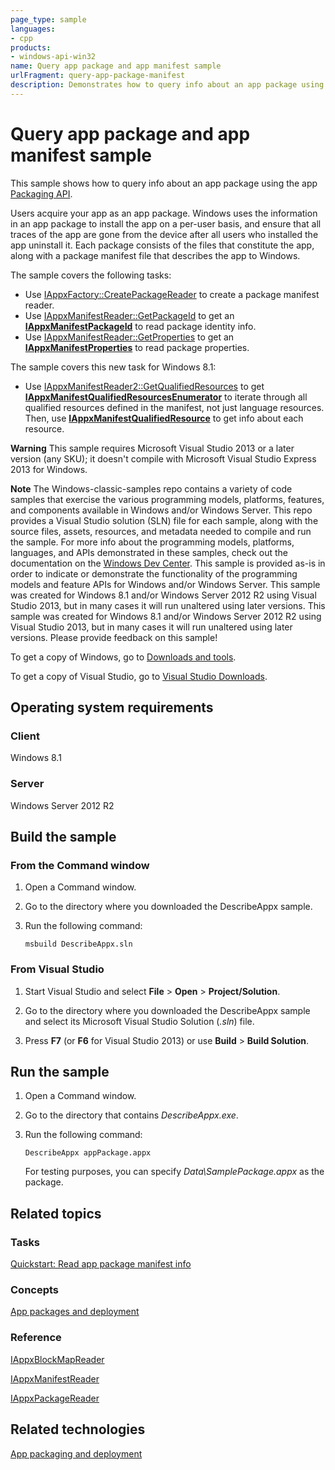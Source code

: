 ```yaml
---
page_type: sample
languages:
- cpp
products:
- windows-api-win32
name: Query app package and app manifest sample
urlFragment: query-app-package-manifest
description: Demonstrates how to query info about an app package using the app.
---
```


# Query app package and app manifest sample

This sample shows how to query info about an app package using the app [Packaging API](http://msdn.microsoft.com/en-us/library/windows/desktop/hh446766).

Users acquire your app as an app package. Windows uses the information in an app package to install the app on a per-user basis, and ensure that all traces of the app are gone from the device after all users who installed the app uninstall it. Each package consists of the files that constitute the app, along with a package manifest file that describes the app to Windows.

The sample covers the following tasks:

-   Use [IAppxFactory::CreatePackageReader](http://msdn.microsoft.com/en-us/library/windows/desktop/hh446677) to create a package manifest reader.
-   Use [IAppxManifestReader::GetPackageId](http://msdn.microsoft.com/en-us/library/windows/desktop/hh446745) to get an [**IAppxManifestPackageId**](http://msdn.microsoft.com/en-us/library/windows/desktop/hh446717) to read package identity info.
-   Use [IAppxManifestReader::GetProperties](http://msdn.microsoft.com/en-us/library/windows/desktop/hh446748) to get an [**IAppxManifestProperties**](http://msdn.microsoft.com/en-us/library/windows/desktop/hh446731) to read package properties.

The sample covers this new task for Windows 8.1:

-   Use [IAppxManifestReader2::GetQualifiedResources](http://msdn.microsoft.com/en-us/library/windows/desktop/dn280313) to get [**IAppxManifestQualifiedResourcesEnumerator**](http://msdn.microsoft.com/en-us/library/windows/desktop/dn280306) to iterate through all qualified resources defined in the manifest, not just language resources. Then, use [**IAppxManifestQualifiedResource**](http://msdn.microsoft.com/en-us/library/windows/desktop/dn280305) to get info about each resource.

**Warning**  This sample requires Microsoft Visual Studio 2013 or a later version (any SKU); it doesn't compile with Microsoft Visual Studio Express 2013 for Windows.

**Note**  The Windows-classic-samples repo contains a variety of code samples that exercise the various programming models, platforms, features, and components available in Windows and/or Windows Server. This repo provides a Visual Studio solution (SLN) file for each sample, along with the source files, assets, resources, and metadata needed to compile and run the sample. For more info about the programming models, platforms, languages, and APIs demonstrated in these samples, check out the documentation on the [Windows Dev Center](https://dev.windows.com). This sample is provided as-is in order to indicate or demonstrate the functionality of the programming models and feature APIs for Windows and/or Windows Server. This sample was created for Windows 8.1 and/or Windows Server 2012 R2 using Visual Studio 2013, but in many cases it will run unaltered using later versions. This sample was created for Windows 8.1 and/or Windows Server 2012 R2 using Visual Studio 2013, but in many cases it will run unaltered using later versions. Please provide feedback on this sample!

To get a copy of Windows, go to [Downloads and tools](http://go.microsoft.com/fwlink/p/?linkid=301696).

To get a copy of Visual Studio, go to [Visual Studio Downloads](http://go.microsoft.com/fwlink/p/?linkid=301697).

## Operating system requirements

### Client

Windows 8.1

### Server

Windows Server 2012 R2

## Build the sample

### From the Command window

1.  Open a Command window.

2.  Go to the directory where you downloaded the DescribeAppx sample.

3.  Run the following command:

    ```msbuild DescribeAppx.sln```

### From Visual Studio

1.  Start Visual Studio and select **File** \> **Open** \> **Project/Solution**.

2.  Go to the directory where you downloaded the DescribeAppx sample and select its Microsoft Visual Studio Solution (*.sln*) file.

3.  Press **F7** (or **F6** for Visual Studio 2013) or use **Build** \> **Build Solution**.

## Run the sample

1.  Open a Command window.

2.  Go to the directory that contains *DescribeAppx.exe*.

3.  Run the following command:

    ```DescribeAppx appPackage.appx```

    For testing purposes, you can specify *Data\\SamplePackage.appx* as the package.

## Related topics

### Tasks

[Quickstart: Read app package manifest info](http://msdn.microsoft.com/en-us/library/windows/desktop/hh446622)

### Concepts

[App packages and deployment](http://msdn.microsoft.com/en-us/library/windows/desktop/hh464929)

### Reference

[IAppxBlockMapReader](http://msdn.microsoft.com/en-us/library/windows/desktop/hh446651)

[IAppxManifestReader](http://msdn.microsoft.com/en-us/library/windows/desktop/hh446737)

[IAppxPackageReader](http://msdn.microsoft.com/en-us/library/windows/desktop/hh446756)

## Related technologies

[App packaging and deployment](http://msdn.microsoft.com/en-us/library/windows/desktop/hh446593)

